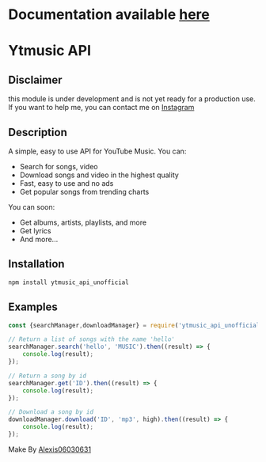 # Documentation available [here](https://alexis06030631.github.io/ytmusic_api_unofficial/)


# Ytmusic API

## Disclaimer
this module is under development and is not yet ready for a production use.<br/>If you want to help me, you can contact me on [Instagram](https://www.instagram.com/leko_system/)

## Description

A simple, easy to use API for YouTube Music.
You can:
- Search for songs, video
- Download songs and video in the highest quality
- Fast, easy to use and no ads
- Get popular songs from trending charts

You can soon:
- Get albums, artists, playlists, and more
- Get lyrics
- And more...


## Installation

```bash
npm install ytmusic_api_unofficial
```


## Examples

```javascript
const {searchManager,downloadManager} = require('ytmusic_api_unofficial')

// Return a list of songs with the name 'hello'
searchManager.search('hello', 'MUSIC').then((result) => {
    console.log(result);
});

// Return a song by id
searchManager.get('ID').then((result) => {
    console.log(result);
});

// Download a song by id
downloadManager.download('ID', 'mp3', high).then((result) => {
    console.log(result);
});
```

Make By [Alexis06030631](https://www.instagram.com/leko_system/)
